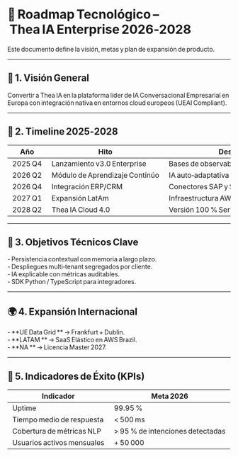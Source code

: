 # 🧭 Roadmap Tecnológico – Thea IA Enterprise 2026‑2028

Este documento define la visión, metas y plan de expansión de producto.

---

## 🧠 1. Visión General

Convertir a Thea IA en la plataforma líder de IA Conversacional Empresarial en Europa con integración nativa en entornos cloud europeos (UEAI Compliant).

---

## 📅 2. Timeline 2025‑2028

| Año | Hito | Descripción |
|------|------|--------------|
| 2025 Q4 | Lanzamiento v3.0 Enterprise | Bases de observabilidad y seguridad. |
| 2026 Q2 | Módulo de Aprendizaje Continúo | IA auto‑adaptativa por usuario. |
| 2026 Q4 | Integración ERP/CRM | Conectores SAP y Salesforce. |
| 2027 Q1 | Expansión LatAm | Infraestructura AWS São Paulo. |
| 2028 Q2 | Thea IA Cloud 4.0 | Versión 100 % Serverless / Edge Compute. |

---

## 🪩 3. Objetivos Técnicos Clave

- Persistencia contextual con memoria a largo plazo.  
- Despliegues multi‑tenant segregados por cliente.  
- IA explicable con métricas auditables.  
- SDK Python / TypeScript para integradores.  

---

## 🌍 4. Expansión Internacional

- **UE Data Grid ** → Frankfurt + Dublin.  
- **LATAM ** → SaaS Elástico en AWS Brazil.  
- **NA ** → Licencia Master 2027.  

---

## 🧩 5. Indicadores de Éxito (KPIs)

| Indicador | Meta 2026 |
|-------------|-------------|
| Uptime | 99.95 % |
| Tiempo medio de respuesta | < 500 ms |
| Cobertura de métricas NLP | > 95 % de intenciones detectadas |
| Usuarios activos mensuales | + 50 000 |